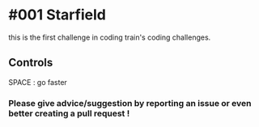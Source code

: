 # #001 Starfield

this is the first challenge in coding train's coding challenges.

## Controls

SPACE : go faster

### Please give advice/suggestion by reporting an issue or even better creating a pull request !
